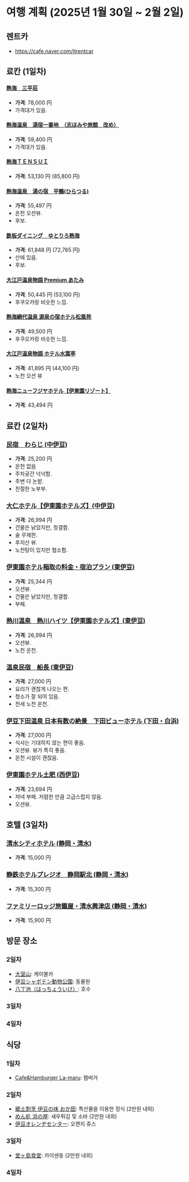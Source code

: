 # 여행 계획 (2025년 1월 30일 ~ 2월 2일)

## 렌트카

- https://cafe.naver.com/jtrentcar

## 료칸 (1일차)

#### [熱海　三平荘](https://www.jalan.net/yad304734/?screenId=UWW3101&yadNo=304734&yadRk=1&mealType=3&afCd=01&careOpenbath=1&careNsmr=1&stayCount=1&childPriceFlg=0,0,0,0,0&rootCd=2401&smlCd=210202&distCd=03&yadoDetailMode=1&stayYear=2025&stayMonth=1&stayDay=30&callbackHistFlg=1&roomCount=1&adultNum=3&roomCrack=300000)

- **가격**: 78,000 円
- 가격대가 있음.

#### [熱海温泉　湯宿一番地　（志ほみや旅館　改め）](https://www.jalan.net/yad340991/?screenId=UWW3101&yadNo=340991&yadRk=1&mealType=3&afCd=01&careNsmr=1&stayCount=1&careOnsen=1&childPriceFlg=0,0,0,0,0&rootCd=2401&smlCd=210202&distCd=03&yadoDetailMode=1&stayYear=2025&stayMonth=1&stayDay=30&callbackHistFlg=1&roomCount=1&adultNum=3&roomCrack=300000)

- **가격**: 59,400 円
- 가격대가 있음.

#### [熱海ＴＥＮＳＵＩ](https://www.jalan.net/yad356070/?screenId=UWW3001&yadNo=356070&roomCount=1&yadRk=1&adultNum=3&stayYear=2025&mealType=3&stayMonth=1&roomCrack=300000&afCd=01&stayDay=30&careOpenbath=1&careNsmr=1&stayCount=1&childPriceFlg=0,0,0,0,0&rootCd=2401&yadoDetailMode=1&callbackHistFlg=1&smlCd=210202&distCd=03)

- **가격**: 53,130 円 (85,800 円)

#### [熱海温泉　湯の宿　平鶴(ひらつる)](https://www.jalan.net/yad382737/?roomCount=1&yadRk=1&adultNum=3&stayYear=2025&distCd=03&mealType=3&stayMonth=1&roomCrack=300000&afCd=01&stayDay=30&screenId=UWW1402&callbackHistFlg=1&careOpenbath=1&careNsmr=1&stayCount=1&childPriceFlg=0,0,0,0,0&rootCd=2401&lrgOsnCd=50265)

- **가격**: 55,497 円
- 온천 오션뷰.
- 후보.

#### [鉄板ダイニング　ゆとりろ熱海](https://www.jalan.net/yad329784/?screenId=UWW3101&yadNo=329784&yadRk=1&mealType=3&afCd=01&careOpenbath=1&careNsmr=1&stayCount=1&childPriceFlg=0,0,0,0,0&rootCd=2401&smlCd=210202&distCd=03&yadoDetailMode=1&stayYear=2025&stayMonth=1&stayDay=30&callbackHistFlg=1&roomCount=1&adultNum=3&roomCrack=300000)

- **가격**: 61,848 円 (72,765 円)
- 산에 있음.
- 후보.

#### [大江戸温泉物語 Premium あたみ](https://www.jalan.net/yad385072/?screenId=UWW3101&yadNo=385072&yadRk=1&mealType=3&afCd=01&careOpenbath=1&careNsmr=1&stayCount=1&childPriceFlg=0,0,0,0,0&rootCd=2401&smlCd=210202&distCd=03&yadoDetailMode=1&stayYear=2025&stayMonth=1&stayDay=30&callbackHistFlg=1&roomCount=1&adultNum=3&roomCrack=300000)

- **가격**: 50,445 円 (53,100 円)
- 후쿠오카랑 비슷한 느낌.

#### [熱海網代温泉 源泉の宿ホテル松風苑](https://www.jalan.net/yad343748/?screenId=UWW3101&yadNo=343748&yadRk=1&mealType=3&afCd=01&careOpenbath=1&careNsmr=1&stayCount=1&childPriceFlg=0,0,0,0,0&rootCd=2401&smlCd=210205&distCd=03&yadoDetailMode=1&stayYear=2025&stayMonth=1&stayDay=30&callbackHistFlg=1&roomCount=1&adultNum=3&roomCrack=300000)

- **가격**: 49,500 円
- 후쿠오카랑 비슷한 느낌.

#### [大江戸温泉物語 ホテル水葉亭](https://www.jalan.net/yad380452/?screenId=UWW3201&callbackHistFlg=1&smlCd=210202&yadNo=380452&mealType=3&yadRk=1&distCd=03&childPriceFlg=0,0,0,0,0&careOpenbath=1&careNsmr=1&rootCd=2401&afCd=01&roomTypeCd=0565825&stayYearBkup=2025&stayMonthBkup=1&stayDayBkup=30&stayCountBkup=1&roomCountBkup=1&adultNumBkup=3&yadoDetailMode=1&roomCrack=300000&roomCrackBkup=300000&stayYear=2025&stayMonth=1&stayDay=30&stayCount=1&roomCount=1&adultNum=3)

- **가격**: 41,895 円 (44,100 円)
- 노천 오션 뷰

#### [熱海ニューフジヤホテル【伊東園リゾート】](https://www.jalan.net/yad311258/?screenId=UWW3101&yadNo=311258&yadRk=1&mealType=3&afCd=01&careOpenbath=1&careNsmr=1&stayCount=1&childPriceFlg=0,0,0,0,0&rootCd=2401&smlCd=210202&distCd=03&yadoDetailMode=1&stayYear=2025&stayMonth=1&stayDay=30&callbackHistFlg=1&roomCount=1&adultNum=3&roomCrack=300000)

- **가격**: 43,494 円

## 료칸 (2일차)

### [民宿　わらじ (中伊豆)](https://www.jalan.net/yad393340/?screenId=UWW3101&rootCd=04&stayCount=1&mealType=3&yadNo=393340&smlCd=211705&distCd=01&yadoDetailMode=1&stayYear=2025&stayMonth=1&stayDay=31&callbackHistFlg=1&roomCount=1&adultNum=3&roomCrack=300000)

- **가격**: 25,200 円
- 온천 없음
- 주차공간 넉넉함.
- 주변 다 논밭.
- 친절한 노부부.

### [大仁ホテル【伊東園ホテルズ】(中伊豆)](https://www.jalan.net/yad310115/?screenId=UWW3401&rootCd=04&stayCount=1&mealType=3&yadNo=310115&stayYear=2025&stayMonth=1&stayDay=31&roomCount=1&adultNum=3&roomCrack=300000&yadoDetailMode=1&callbackHistFlg=1&smlCd=211702&distCd=01)

- **가격**: 26,994 円
- 건물은 낡았지만, 청결함.
- 술 무제한.
- 후지산 뷰.
- 노천탕이 있지만 협소함.

### [伊東園ホテル稲取の料金・宿泊プラン (東伊豆)](https://www.jalan.net/yad322061/?screenId=UWW3101&stayCount=1&mealType=3&careOpenbath=1&rootCd=04&yadNo=322061&smlCd=210805&distCd=01&yadoDetailMode=1&stayYear=2025&stayMonth=1&stayDay=31&callbackHistFlg=1&roomCount=1&adultNum=3&roomCrack=300000)

- **가격**: 25,344 円
- 오션뷰.
- 건물은 낡았지만, 청결함.
- 부페.

### [熱川温泉　熱川ハイツ【伊東園ホテルズ】(東伊豆)](https://www.jalan.net/yad304515/?screenId=UWW3101&stayCount=1&mealType=3&careOpenbath=1&rootCd=04&yadNo=304515&smlCd=210802&distCd=01&yadoDetailMode=1&stayYear=2025&stayMonth=1&stayDay=31&callbackHistFlg=1&roomCount=1&adultNum=3&roomCrack=300000)

- **가격**: 26,994 円
- 오션뷰.
- 노천 온천.

### [温泉民宿　船長 (東伊豆)](https://www.jalan.net/yad306288/?adultNum=3&stayDay=31&stayYear=2025&stayMonth=1&stayCount=1&roomCount=1&roomCrack=300000&mealType=3&careOpenbath=1&rootCd=04&distCd=01&screenId=UWW1402&yadNo=306288&callbackHistFlg=1)

- **가격**: 27,000 円
- 요리가 괜찮게 나오는 편.
- 청소가 잘 되어 있음.
- 전세 노천 온천.

### [伊豆下田温泉 日本有数の絶景　下田ビューホテル (下田・白浜)](https://www.jalan.net/yad316763/?screenId=UWW3401&careOpenbath=1&rootCd=04&adultNum=3&stayDay=31&stayYear=2025&stayMonth=1&stayCount=1&roomCount=1&roomCrack=300000&mealType=3&yadNo=316763&yadoDetailMode=1&callbackHistFlg=1&smlCd=211002&distCd=01)

- **가격**: 27,000 円
- 식사는 기대하지 않는 편이 좋음.
- 오션뷰. 뷰가 특히 좋음.
- 온천 시설이 괜찮음.

### [伊東園ホテル土肥 (西伊豆)](https://www.jalan.net/yad339290/?screenId=UWW3101&stayCount=1&mealType=3&rootCd=04&yadNo=339290&smlCd=211402&distCd=01&yadoDetailMode=1&stayYear=2025&stayMonth=1&stayDay=31&callbackHistFlg=1&roomCount=1&adultNum=3&roomCrack=300000)

- **가격**: 23,694 円
- 저녁 부페. 저렴한 만큼 고급스럽지 않음.
- 오션뷰.

## 호텔 (3일차)

### [清水シティホテル (静岡・清水)](https://www.jalan.net/yad307234/?screenId=UWW3101&rootCd=04&stayCount=1&yadNo=307234&smlCd=212605&distCd=01&yadoDetailMode=1&stayYear=2025&stayMonth=2&stayDay=1&callbackHistFlg=1&roomCount=1&adultNum=3&roomCrack=300000)

- **가격**: 15,000 円

### [静鉄ホテルプレジオ　静岡駅北 (静岡・清水)](https://www.jalan.net/yad345917/?screenId=UWW3001&rootCd=04&stayCount=1&yadNo=345917&stayYear=2025&stayMonth=2&stayDay=1&roomCount=1&adultNum=3&roomCrack=300000&yadoDetailMode=1&callbackHistFlg=1&smlCd=212602&distCd=01)

- **가격**: 15,300 円

### [ファミリーロッジ旅籠屋・清水興津店 (静岡・清水)](https://www.jalan.net/yad358684/?rootCd=04&distCd=01&stayYear=2025&stayMonth=2&stayCount=1&roomCount=1&roomCrack=300000&adultNum=3&stayDay=1&screenId=UWW1402&yadNo=358684&callbackHistFlg=1)

- **가격**: 15,900 円

## 방문 장소

### 2일차

- [大室山](https://www.youtube.com/watch?v=FqO5wQLutPA): 케이블카
- [伊豆シャボテン動物公園](https://www.youtube.com/watch?v=tMFnz3UiJ9M): 동물원
- [八丁池（はっちょういけ）](https://www.youtube.com/watch?v=m0htiouOk3o): 호수

### 3일차

### 4일차

## 식당

### 1일차

- [Cafe&Hamburger La-maru](https://www.kaikokushimodaminato.co.jp/ra-maru): 햄버거

### 2일차

- [郷土割烹 伊豆の味 おか田](https://tabelog.com/shizuoka/A2205/A220505/22000837/): 특산물을 이용한 정식 (2만원 내외)
- [めん処 浜の屋](https://tabelog.com/shizuoka/A2205/A220503/22032749/): 새우튀김 및 소바 (2만원 내외)
- [伊豆オレンヂセンター](https://www.ultra3nen.jp/): 오렌지 쥬스

### 3일차

- [堂ヶ島食堂](https://tabelog.com/shizuoka/A2205/A220505/22026031/): 카이센동 (2만원 내외)

### 4일차
